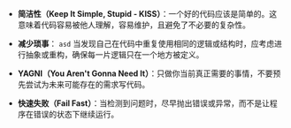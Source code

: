 


-   **简洁性（Keep It Simple, Stupid - KISS）**：一个好的代码应该是简单的。这意味着代码容易被他人理解，容易维护，且避免了不必要的复杂性。

* **减少琐事**：
`asd`
当发现自己在代码中重复使用相同的逻辑或结构时，应考虑进行抽象或重构，确保每一片逻辑只在一个地方被定义。

-   **YAGNI（You Aren't Gonna Need It）**：只做你当前真正需要的事情，不要预先尝试为未来可能存在的需求写代码。



-   **快速失败（Fail Fast）**：当检测到问题时，尽早抛出错误或异常，而不是让程序在错误的状态下继续运行。



